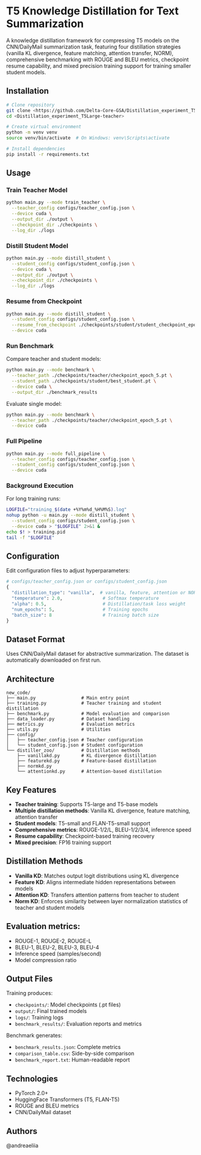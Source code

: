 # T5 Knowledge Distillation for Text Summarization

A knowledge distillation framework for compressing T5 models on the CNN/DailyMail summarization task, featuring four distillation strategies (vanilla KL divergence, feature matching, attention transfer, NORM), comprehensive benchmarking with ROUGE and BLEU metrics, checkpoint resume capability, and mixed precision training support for training smaller student models.


## Installation
```bash
# Clone repository
git clone <https://github.com/Delta-Core-GSA/Distillation_experiment_T5Large-teacher>
cd <Distillation_experiment_T5Large-teacher>

# Create virtual environment
python -m venv venv
source venv/bin/activate  # On Windows: venv\Scripts\activate

# Install dependencies
pip install -r requirements.txt
```

## Usage

### Train Teacher Model
```bash
python main.py --mode train_teacher \
  --teacher_config configs/teacher_config.json \
  --device cuda \
  --output_dir ./output \
  --checkpoint_dir ./checkpoints \
  --log_dir ./logs
```

### Distill Student Model
```bash
python main.py --mode distill_student \
  --student_config configs/student_config.json \
  --device cuda \
  --output_dir ./output \
  --checkpoint_dir ./checkpoints \
  --log_dir ./logs
```

### Resume from Checkpoint
```bash
python main.py --mode distill_student \
  --student_config configs/student_config.json \
  --resume_from_checkpoint ./checkpoints/student/student_checkpoint_epoch_4.pt \
  --device cuda
```

### Run Benchmark

Compare teacher and student models:
```bash
python main.py --mode benchmark \
  --teacher_path ./checkpoints/teacher/checkpoint_epoch_5.pt \
  --student_path ./checkpoints/student/best_student.pt \
  --device cuda \
  --output_dir ./benchmark_results
```

Evaluate single model:
```bash
python main.py --mode benchmark \
  --teacher_path ./checkpoints/teacher/checkpoint_epoch_5.pt \
  --device cuda
```

### Full Pipeline
```bash
python main.py --mode full_pipeline \
  --teacher_config configs/teacher_config.json \
  --student_config configs/student_config.json \
  --device cuda
```

### Background Execution

For long training runs:
```bash
LOGFILE="training_$(date +%Y%m%d_%H%M%S).log"
nohup python -u main.py --mode distill_student \
  --student_config configs/student_config.json \
  --device cuda > "$LOGFILE" 2>&1 &
echo $! > training.pid
tail -f "$LOGFILE"
```

## Configuration

Edit configuration files to adjust hyperparameters:
```python
# configs/teacher_config.json or configs/student_config.json
{
  "distillation_type": "vanilla",  # vanilla, feature, attention or NORM
  "temperature": 2.0,               # Softmax temperature
  "alpha": 0.5,                     # Distillation/task loss weight
  "num_epochs": 5,                  # Training epochs
  "batch_size": 8                   # Training batch size
}
```

## Dataset Format

Uses CNN/DailyMail dataset for abstractive summarization. The dataset is automatically downloaded on first run.

## Architecture
```
new_code/
├── main.py                 # Main entry point
├── training.py             # Teacher training and student distillation
├── benchmark.py            # Model evaluation and comparison
├── data_loader.py          # Dataset handling
├── metrics.py              # Evaluation metrics
├── utils.py                # Utilities
├── config/
│   ├── teacher_config.json # Teacher configuration
│   └── student_config.json # Student configuration
└── distiller_zoo/          # Distillation methods
    ├── vanillakd.py        # KL divergence distillation
    ├── featurekd.py        # Feature-based distillation
    ├── normkd.py  
    └── attentionkd.py      # Attention-based distillation
```

## Key Features

- **Teacher training**: Supports T5-large and T5-base models
- **Multiple distillation methods**: Vanilla KL divergence, feature matching, attention transfer
- **Student models**: T5-small and FLAN-T5-small support
- **Comprehensive metrics**: ROUGE-1/2/L, BLEU-1/2/3/4, inference speed
- **Resume capability**: Checkpoint-based training recovery
- **Mixed precision**: FP16 training support

## Distillation Methods

- **Vanilla KD**: Matches output logit distributions using KL divergence
- **Feature KD**: Aligns intermediate hidden representations between models
- **Attention KD**: Transfers attention patterns from teacher to student
- **Norm KD**: Enforces similarity between layer normalization statistics of teacher and student models
## Evaluation metrics:
- ROUGE-1, ROUGE-2, ROUGE-L
- BLEU-1, BLEU-2, BLEU-3, BLEU-4
- Inference speed (samples/second)
- Model compression ratio

## Output Files

Training produces:
- `checkpoints/`: Model checkpoints (.pt files)
- `output/`: Final trained models
- `logs/`: Training logs
- `benchmark_results/`: Evaluation reports and metrics

Benchmark generates:
- `benchmark_results.json`: Complete metrics
- `comparison_table.csv`: Side-by-side comparison
- `benchmark_report.txt`: Human-readable report

## Technologies

- PyTorch 2.0+
- HuggingFace Transformers (T5, FLAN-T5)
- ROUGE and BLEU metrics
- CNN/DailyMail dataset



## Authors

@andreaeliia
